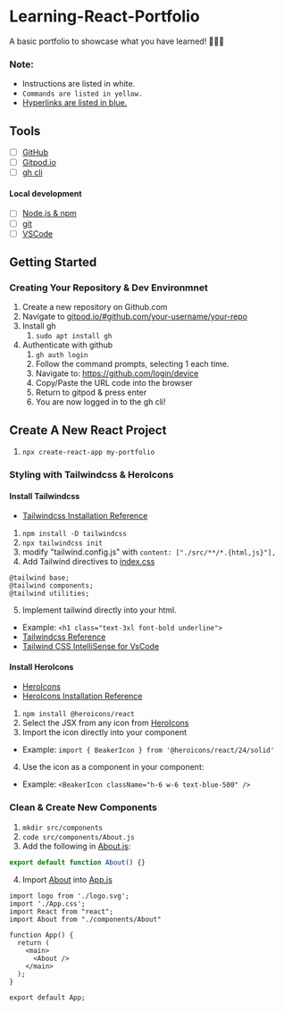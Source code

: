 # Learning-React-Portfolio
A basic portfolio to showcase what you have learned! 👨🏻‍🎓

### Note:

- Instructions are listed in white.
- `Commands are listed in yellow.`
- [Hyperlinks are listed in blue.](./README.md)

## Tools
- [ ] [GitHub](https://github.com/)
- [ ] [Gitpod.io](https://gitpod.io/)
- [ ] [gh cli](https://cli.github.com/)

#### Local development
- [ ] [Node.js & npm](https://nodejs.org/en/download)
- [ ] [git](https://github.com/git-guides/install-git)
- [ ] [VSCode](https://code.visualstudio.com/)

## Getting Started

### Creating Your Repository & Dev Environmnet
1) Create a new repository on Github.com
2) Navigate to [gitpod.io/#github.com/your-username/your-repo](gitpod.io/#github.com/efwoods/Learning-React-Portfolio)
3) Install gh
   1) `sudo apt install gh`
4) Authenticate with github
   1) `gh auth login`
   2) Follow the command prompts, selecting 1 each time.
   3) Navigate to: https://github.com/login/device
   4) Copy/Paste the URL code into the browser
   5) Return to gitpod & press enter
   6) You are now logged in to the gh cli!

## Create A New React Project
1) `npx create-react-app my-portfolio`

### Styling with Tailwindcss & HeroIcons

#### Install Tailwindcss
- [Tailwindcss Installation Reference](https://tailwindcss.com/docs/installation)

1) `npm install -D tailwindcss`
2) `npx tailwindcss init`
3) modify "tailwind.config.js" with   `content: ["./src/**/*.{html,js}"],`
4) Add Tailwind directives to [index.css](./my-portfolio/src/index.css)
```
@tailwind base;
@tailwind components;
@tailwind utilities;
```

5) Implement tailwind directly into your html.  
- Example: `<h1 class="text-3xl font-bold underline">`
- [Tailwindcss Reference](https://nerdcave.com/tailwind-cheat-sheet)
- [Tailwind CSS IntelliSense for VsCode](https://open-vsx.org/vscode/item?itemName=bradlc.vscode-tailwindcss)

#### Install HeroIcons
- [HeroIcons](https://heroicons.com/)
- [HeroIcons Installation Reference](https://github.com/tailwindlabs/heroicons)
1) `npm install @heroicons/react`
2) Select the JSX from any icon from [HeroIcons](https://heroicons.com/)
3)  Import the icon directly into your component
  - Example: `import { BeakerIcon } from '@heroicons/react/24/solid'`
4) Use the icon as a component in your component:
  - Example: `<BeakerIcon className="h-6 w-6 text-blue-500" />`

### Clean & Create New Components
1) `mkdir src/components`
2) `code src/components/About.js`
3) Add the following in [About.js](./my-portfolio/src/components/About.js):
```js
export default function About() {}
```
4) Import [About](./my-portfolio/src/components/About.js) into [App.js](./my-portfolio/src/App.js)

```
import logo from './logo.svg';
import './App.css';
import React from "react";
import About from "./components/About"

function App() {
  return (
    <main>
      <About />
    </main>
  );
}

export default App;
```